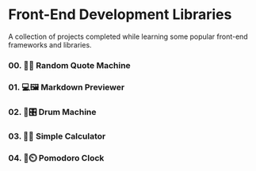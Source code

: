 # Front-End Development Libraries

A collection of projects completed while learning some popular front-end frameworks and libraries.

### 00. :brain::speech_balloon: Random Quote Machine

### 01. :computer::framed_picture: Markdown Previewer

### 02. :drum::control_knobs: Drum Machine

### 03. :1234::abacus: Simple Calculator

### 04. :tomato::timer_clock: Pomodoro Clock
